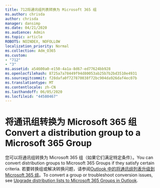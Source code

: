 ```yaml
---
title: 712将通讯组列表转换为 Microsoft 365 组
ms.author: chrisda
author: chrisda
manager: dansimp
ms.date: 04/21/2020
ms.audience: Admin
ms.topic: article
ROBOTS: NOINDEX, NOFOLLOW
localization_priority: Normal
ms.collection: Adm_O365
ms.custom:
- "712"
- "3"
ms.assetid: a54600a0-e150-4a1a-8d67-ed77624bb928
ms.openlocfilehash: 8725a7a78449f94d80053ab25b7b2bd3510e4931
ms.sourcegitcommit: f28dafa0f727870038f72bc904da926daf4ec07b
ms.translationtype: MT
ms.contentlocale: zh-CN
ms.lasthandoff: 06/05/2020
ms.locfileid: "44580467"
---
```

# <a name="convert-a-distribution-group-to-a-microsoft-365-group"></a><span data-ttu-id="307a2-102">将通讯组转换为 Microsoft 365 组</span><span class="sxs-lookup"><span data-stu-id="307a2-102">Convert a distribution group to a Microsoft 365 Group</span></span>

<span data-ttu-id="307a2-103">您可以将通讯组转换为 Microsoft 365 组（如果它们满足特定条件）。</span><span class="sxs-lookup"><span data-stu-id="307a2-103">You can convert distribution groups to Microsoft 365 Groups if they satisfy certain criteria.</span></span> <span data-ttu-id="307a2-104">若要转换组或解决转换问题，请参阅[Outlook 中的将通讯组列表升级到 Microsoft 365 组](https://docs.microsoft.com/microsoft-365/admin/manage/upgrade-distribution-lists)。</span><span class="sxs-lookup"><span data-stu-id="307a2-104">To convert a group or troubleshoot conversion issues, see [Upgrade distribution lists to Microsoft 365 Groups in Outlook](https://docs.microsoft.com/microsoft-365/admin/manage/upgrade-distribution-lists).</span></span>
